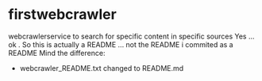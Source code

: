 # firstwebcrawler
webcrawlerservice to search for specific content in specific sources
Yes ... ok . So this is actually a README ... not the README i commited as a README
Mind the difference:
  - webcrawler_README.txt changed to README.md
